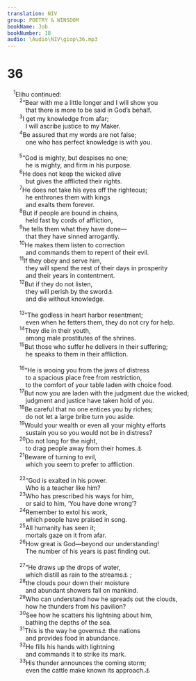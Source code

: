 ```yaml
---
translation: NIV
group: POETRY & WINSDOM
bookName: Job 
bookNumber: 18
audio: \Audio\NIV\giop\36.mp3
---
```


<div class="title"><h1>36</h1></div>
<span class="verse giop_36_1"> <sup>1</sup>Elihu continued: <br/></span>
<span class="verse giop_36_2">  <sup>2</sup>“Bear with me a little longer and I will show you <br/>   that there is more to be said in God’s behalf. <br/></span>
<span class="verse giop_36_3">  <sup>3</sup>I get my knowledge from afar; <br/>   I will ascribe justice to my Maker. <br/></span>
<span class="verse giop_36_4">  <sup>4</sup>Be assured that my words are not false; <br/>   one who has perfect knowledge is with you. <br/><br/></span>
<span class="verse giop_36_5">  <sup>5</sup>“God is mighty, but despises no one; <br/>   he is mighty, and firm in his purpose. <br/></span>
<span class="verse giop_36_6">  <sup>6</sup>He does not keep the wicked alive <br/>   but gives the afflicted their rights. <br/></span>
<span class="verse giop_36_7">  <sup>7</sup>He does not take his eyes off the righteous; <br/>   he enthrones them with kings <br/>   and exalts them forever. <br/></span>
<span class="verse giop_36_8">  <sup>8</sup>But if people are bound in chains, <br/>   held fast by cords of affliction, <br/></span>
<span class="verse giop_36_9">  <sup>9</sup>he tells them what they have done— <br/>   that they have sinned arrogantly. <br/></span>
<span class="verse giop_36_10">  <sup>10</sup>He makes them listen to correction <br/>   and commands them to repent of their evil. <br/></span>
<span class="verse giop_36_11">  <sup>11</sup>If they obey and serve him, <br/>   they will spend the rest of their days in prosperity <br/>   and their years in contentment. <br/></span>
<span class="verse giop_36_12">  <sup>12</sup>But if they do not listen, <br/>   they will perish by the sword<a data-toggle="tooltip" data-placement="bottom" title="Or will cross the river">⚓</a><br/>   and die without knowledge. <br/><br/></span>
<span class="verse giop_36_13">  <sup>13</sup>“The godless in heart harbor resentment; <br/>   even when he fetters them, they do not cry for help. <br/></span>
<span class="verse giop_36_14">  <sup>14</sup>They die in their youth, <br/>   among male prostitutes of the shrines. <br/></span>
<span class="verse giop_36_15">  <sup>15</sup>But those who suffer he delivers in their suffering; <br/>   he speaks to them in their affliction. <br/><br/></span>
<span class="verse giop_36_16">  <sup>16</sup>“He is wooing you from the jaws of distress <br/>   to a spacious place free from restriction, <br/>   to the comfort of your table laden with choice food. <br/></span>
<span class="verse giop_36_17">  <sup>17</sup>But now you are laden with the judgment due the wicked; <br/>   judgment and justice have taken hold of you. <br/></span>
<span class="verse giop_36_18">  <sup>18</sup>Be careful that no one entices you by riches; <br/>   do not let a large bribe turn you aside. <br/></span>
<span class="verse giop_36_19">  <sup>19</sup>Would your wealth or even all your mighty efforts <br/>   sustain you so you would not be in distress? <br/></span>
<span class="verse giop_36_20">  <sup>20</sup>Do not long for the night, <br/>   to drag people away from their homes.<a data-toggle="tooltip" data-placement="bottom" title="The meaning of the Hebrew for verses 18-20 is uncertain.">⚓</a><br/></span>
<span class="verse giop_36_21">  <sup>21</sup>Beware of turning to evil, <br/>   which you seem to prefer to affliction. <br/><br/></span>
<span class="verse giop_36_22">  <sup>22</sup>“God is exalted in his power. <br/>   Who is a teacher like him? <br/></span>
<span class="verse giop_36_23">  <sup>23</sup>Who has prescribed his ways for him, <br/>   or said to him, ‘You have done wrong’? <br/></span>
<span class="verse giop_36_24">  <sup>24</sup>Remember to extol his work, <br/>   which people have praised in song. <br/></span>
<span class="verse giop_36_25">  <sup>25</sup>All humanity has seen it; <br/>   mortals gaze on it from afar. <br/></span>
<span class="verse giop_36_26">  <sup>26</sup>How great is God—beyond our understanding! <br/>   The number of his years is past finding out. <br/><br/></span>
<span class="verse giop_36_27">  <sup>27</sup>“He draws up the drops of water, <br/>   which distill as rain to the streams<a data-toggle="tooltip" data-placement="bottom" title="Or distill from the mist as rain">⚓</a> ; <br/></span>
<span class="verse giop_36_28">  <sup>28</sup>the clouds pour down their moisture <br/>   and abundant showers fall on mankind. <br/></span>
<span class="verse giop_36_29">  <sup>29</sup>Who can understand how he spreads out the clouds, <br/>   how he thunders from his pavilion? <br/></span>
<span class="verse giop_36_30">  <sup>30</sup>See how he scatters his lightning about him, <br/>   bathing the depths of the sea. <br/></span>
<span class="verse giop_36_31">  <sup>31</sup>This is the way he governs<a data-toggle="tooltip" data-placement="bottom" title="Or nourishes">⚓</a> the nations <br/>   and provides food in abundance. <br/></span>
<span class="verse giop_36_32">  <sup>32</sup>He fills his hands with lightning <br/>   and commands it to strike its mark. <br/></span>
<span class="verse giop_36_33">  <sup>33</sup>His thunder announces the coming storm; <br/>   even the cattle make known its approach.<a data-toggle="tooltip" data-placement="bottom" title="Or announces his coming— / the One zealous against evil">⚓</a><br/><br/></span>
